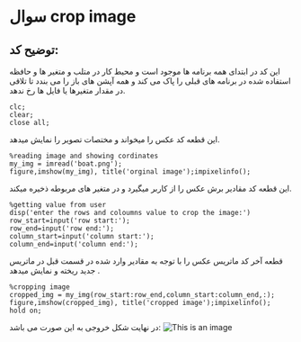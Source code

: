 # سوال crop image
## توضیح کد:
این کد در ابتدای همه برنامه ها موجود است و محیط کار در متلب  و متغیر ها و حافظه استفاده شده در برنامه های قبلی را پاک می کند و
همه آپشن های باز را می بندد تا تلاقی در مقدار متغیرها یا فایل ها رخ ندهد.
```
clc;
clear;
close all;
```
این قطعه کد عکس را میخواند و مختصات تصویر را نمایش میدهد.
```
%reading image and showing cordinates
my_img = imread('boat.png');
figure,imshow(my_img), title('orginal image');impixelinfo();
```
این قطعه کد مقادیر برش عکس را از کاربر میگیرد و در متغیر های مربوطه ذخیره میکند.
```
%getting value from user
disp('enter the rows and coloumns value to crop the image:')
row_start=input('row start:');
row_end=input('row end:');
column_start=input('column start:');
column_end=input('column end:');

```
قطعه آخر کد ماتریس عکس را با توجه به مقادیر وارد شده در قسمت قبل در ماتریس جدید ریخته و نمایش میدهد . 
```
%cropping image
cropped_img = my_img(row_start:row_end,column_start:column_end,:);
figure,imshow(cropped_img), title('cropped image');impixelinfo(); 
hold on;
```

در نهایت شکل خروجی به این صورت می باشد: 
![This is an image](https://github.com/semnan-university-ai/image-processing-class-002/blob/main/exercises/mobina-t77/17/17.png)
